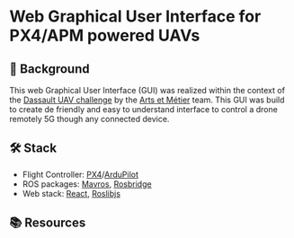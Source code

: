 # Web Graphical User Interface for PX4/APM powered UAVs

## 💭 Background

This web Graphical User Interface (GUI) was realized within the context of the [Dassault UAV challenge](https://www.dassault-aviation.com/fr/groupe/actualites/dassault-aviation-uav-challenge-2022-a-vos-candidatures/) by the [Arts et Métier](https://www.artsetmetiers.fr/en) team. This GUI was build to create de friendly and easy to understand interface to control a drone remotely 5G though any connected device.

## 🛠 Stack

- Flight Controller: [PX4](https://px4.io)/[ArduPilot](https://ardupilot.org)
- ROS packages: [Mavros](https://wiki.ros.org/mavros), [Rosbridge](https://wiki.ros.org/rosbridge_suite)
- Web stack: [React](https://fr.reactjs.org), [Roslibjs](https://wiki.ros.org/roslibjs)

## 📚 Resources
